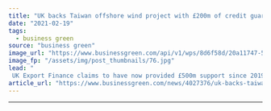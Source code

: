 ```yaml
---
title: "UK backs Taiwan offshore wind project with £200m of credit guarantees"
date: "2021-02-19"
tags: 
  - business green
source: "business green"
image_url: "https://www.businessgreen.com/api/v1/wps/8d6f58d/20a11747-5a13-4236-aa86-ccd0ec5ab6fd/3/iStock-1162866632-offshore-wind-185x114.jpg"
image_fp: "/assets/img/post_thumbnails/76.jpg"
lead: "
 UK Export Finance claims to have now provided £500m support since 2019 for three wind projects in Taiwan ..."
article_url: "https://www.businessgreen.com/news/4027376/uk-backs-taiwan-offshore-wind-project-gbp200m-credit-guarantees"
---
```


---

